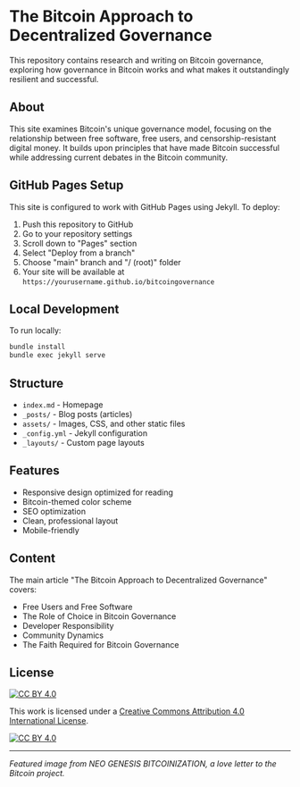 # The Bitcoin Approach to Decentralized Governance

This repository contains research and writing on Bitcoin governance, exploring how governance in Bitcoin works and what makes it outstandingly resilient and successful.

## About

This site examines Bitcoin's unique governance model, focusing on the relationship between free software, free users, and censorship-resistant digital money. It builds upon principles that have made Bitcoin successful while addressing current debates in the Bitcoin community.

## GitHub Pages Setup

This site is configured to work with GitHub Pages using Jekyll. To deploy:

1. Push this repository to GitHub
2. Go to your repository settings
3. Scroll down to "Pages" section
4. Select "Deploy from a branch" 
5. Choose "main" branch and "/ (root)" folder
6. Your site will be available at `https://yourusername.github.io/bitcoingovernance`

## Local Development

To run locally:

```bash
bundle install
bundle exec jekyll serve
```

## Structure

- `index.md` - Homepage
- `_posts/` - Blog posts (articles)
- `assets/` - Images, CSS, and other static files
- `_config.yml` - Jekyll configuration
- `_layouts/` - Custom page layouts

## Features

- Responsive design optimized for reading
- Bitcoin-themed color scheme
- SEO optimization
- Clean, professional layout
- Mobile-friendly

## Content

The main article "The Bitcoin Approach to Decentralized Governance" covers:

- Free Users and Free Software
- The Role of Choice in Bitcoin Governance  
- Developer Responsibility
- Community Dynamics
- The Faith Required for Bitcoin Governance

## License

[![CC BY 4.0][cc-by-shield]][cc-by]

This work is licensed under a [Creative Commons Attribution 4.0 International License][cc-by].

[![CC BY 4.0][cc-by-image]][cc-by]

[cc-by]: https://creativecommons.org/licenses/by/4.0/
[cc-by-image]: https://licensebuttons.net/l/by/4.0/88x31.png
[cc-by-shield]: https://img.shields.io/badge/License-CC%20BY%204.0-lightgrey.svg

---

*Featured image from NEO GENESIS BITCOINIZATION, a love letter to the Bitcoin project.*
